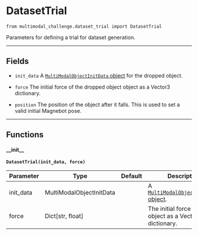 # DatasetTrial

`from multimodal_challenge.dataset_trial import DatasetTrial`

Parameters for defining a trial for dataset generation.

***

## Fields

- `init_data` A [`MultiModalObjectInitData` object](multimodal_object_init_data.md) for the dropped object.

- `force` The initial force of the dropped object object as a Vector3 dictionary.

- `position` The position of the object after it falls. This is used to set a valid initial Magnebot pose.

***

## Functions

#### \_\_init\_\_

**`DatasetTrial(init_data, force)`**

| Parameter | Type | Default | Description |
| --- | --- | --- | --- |
| init_data |  MultiModalObjectInitData |  | A [`MultiModalObjectInitData` object](multimodal_object_init_data.md). |
| force |  Dict[str, float] |  | The initial force of the object as a Vector3 dictionary. |

